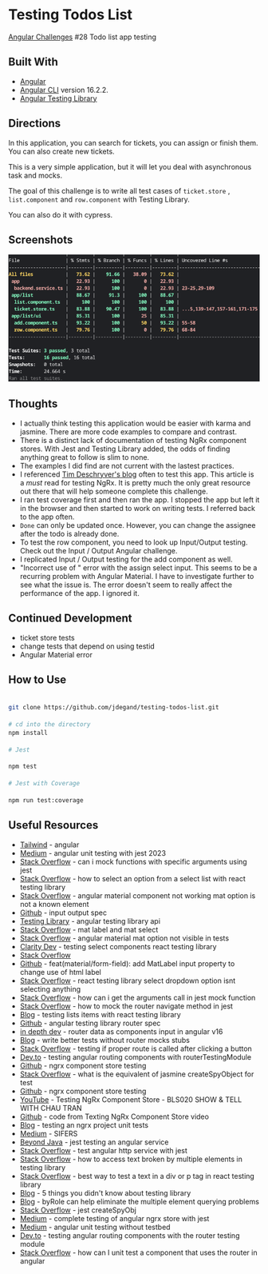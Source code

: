 # Testing Todos List

[Angular Challenges](https://github.com/tomalaforge/angular-challenges) #28 Todo list app testing

## Built With

- [Angular](https://angular.io)
- [Angular CLI](https://github.com/angular/angular-cli) version 16.2.2.
- [Angular Testing Library](https://testing-library.com/docs/angular-testing-library/intro)

## Directions

In this application, you can search for tickets, you can assign or finish them. You can also create new tickets.

This is a very simple application, but it will let you deal with asynchronous task and mocks.

The goal of this challenge is to write all test cases of `ticket.store` , `list.component` and `row.component` with Testing Library.

You can also do it with cypress.

## Screenshots

![](screenshots/testing-todos-list-initial-results.png "Initial Code Coverage")

## Thoughts

- I actually think testing this application would be easier with karma and jasmine.  There are more code examples to compare and contrast.  
- There is a distinct lack of documentation of testing NgRx component stores.  With Jest and Testing Library added, the odds of finding anything great to follow is slim to none.  
- The examples I did find are not current with the lastest practices.   
- I referenced [Tim Deschryver's blog](https://timdeschryver.dev/blog/testing-an-ngrx-project#unit-tests) often to test this app.  This article is a *must* read for testing NgRx.  It is pretty much the only great resource out there that will help someone complete this challenge.  
- I ran test coverage first and then ran the app.  I stopped the app but left it in the browser and then started to work on writing tests.  I referred back to the app often.  
- `Done` can only be updated once. However, you can change the assignee after the todo is already done.  
- To test the row component, you need to look up Input/Output testing.  Check out the Input / Output Angular challenge. 
- I replicated Input / Output testing for the add component as well.   
- "Incorrect use of <label for=FORM_ELEMENT>" error with the assign select input.  This seems to be a recurring problem with Angular Material. I have to investigate further to see what the issue is.  The error doesn't seem to really affect the performance of the app. I ignored it.

## Continued Development

- ticket store tests
- change tests that depend on using testid
- Angular Material error

## How to Use

```bash 

git clone https://github.com/jdegand/testing-todos-list.git

# cd into the directory
npm install

# Jest 

npm test

# Jest with Coverage

npm run test:coverage

```

## Useful Resources

- [Tailwind](https://tailwindcss.com/docs/guides/angular) - angular
- [Medium](https://medium.com/@megha.d.parmar2018/angular-unit-testing-with-jest-2023-2676faa2e564) - angular unit testing with jest 2023
- [Stack Overflow](https://stackoverflow.com/questions/41697513/can-i-mock-functions-with-specific-arguments-using-jest) - can i mock functions with specific arguments using jest
- [Stack Overflow](https://stackoverflow.com/questions/57946870/how-to-select-an-option-from-a-select-list-with-react-testing-library) - how to select an option from a select list with react testing library
- [Stack Overflow](https://stackoverflow.com/questions/52052895/angular-material-component-not-working-mat-option-is-not-a-known-element) - angular material component not working mat option is not a known element
- [Github](https://github.com/testing-library/angular-testing-library/blob/main/apps/example-app/src/app/examples/02-input-output.spec.ts) - input output spec
- [Testing Library](https://testing-library.com/docs/angular-testing-library/api) - angular testing library api
- [Stack Overflow](https://stackoverflow.com/questions/70096180/how-to-associate-mat-label-and-mat-select-when-mat-label-is-outside-of-mat-form) - mat label and mat select
- [Stack Overflow](https://stackoverflow.com/questions/60573172/angular-material-mat-option-not-visible-in-tests) - angular material mat option not visible in tests
- [Clarity Dev](https://claritydev.net/blog/testing-select-components-react-testing-library) - testing select components react testing library
- [Stack Overflow](https://stackoverflow.com/questions/56450141/creating-mat-option-elements-with-ngfor-when-list-initialized-empty) 
- [Github](https://github.com/angular/components/issues/27241) - feat(material/form-field): add MatLabel input property to change use of html label
- [Stack Overflow](https://stackoverflow.com/questions/76377013/react-testing-library-select-dropdown-option-isnt-selecting-anything) - react testing library select dropdown option isnt selecting anything
- [Stack Overflow](https://stackoverflow.com/questions/41939511/how-can-i-get-the-arguments-called-in-jest-mock-function) - how can i get the arguments call in jest mock function
- [Stack Overflow](https://stackoverflow.com/questions/66872744/how-to-mock-the-router-navigate-method-in-jest) - how to mock the router navigate method in jest
- [Blog](https://balavishnuvj.com/blog/testing-lists-items-with-react-testing-library/) - testing lists items with react testing library
- [Github](https://github.com/testing-library/angular-testing-library/blob/main/apps/example-app/src/app/examples/09-router.spec.ts) - angular testing library router spec
- [in depth dev](https://indepth.dev/posts/1519/router-data-as-components-inputs-in-angular-v16) - router data as components input in angular v16
- [Blog](https://blog.angular.io/write-better-tests-without-router-mocks-stubs-bf5fc95c1c57) - write better tests without router mocks stubs
- [Stack Overflow](https://stackoverflow.com/questions/41632996/testing-if-proper-route-is-called-after-clicking-on-a-button) - testing if proper route is called after clicking a button
- [Dev.to](https://dev.to/this-is-angular/testing-angular-routing-components-with-the-routertestingmodule-4cj0) - testing angular routing components with routerTestingModule
- [Github](https://github.com/ngfelixl/ngrx-component-store-testing) - ngrx component store testing
- [Stack Overflow](https://stackoverflow.com/questions/67327752/what-is-the-equivalent-of-jasmine-createspyobj-for-jest) - what is the equivalent of jasmine createSpyObject for test
- [Github](https://github.com/ngrx/platform/issues/2767) - ngrx component store testing
- [YouTube](https://www.youtube.com/watch?v=mxokTCBwg2E) - Testing NgRx Component Store - BLS020 SHOW & TELL WITH CHAU TRAN
- [Github](https://github.com/trungk18/angular-spotify/compare/main...feat/playlist-store-test#diff-08fb231d17aa052fbea5467a02a3283ff2ae0e5ef9ca4ed319040b5ce5509f42) - code from Texting NgRx Component Store video
- [Blog](https://timdeschryver.dev/blog/testing-an-ngrx-project#unit-tests) - testing an ngrx project unit tests
- [Medium](https://medium.com/@kolodny/testing-with-sifers-c9d6bb5b362) - SIFERS
- [Beyond Java](https://www.beyondjava.net/jest-testing-an-angular-service) - jest testing an angular service
- [Stack Overflow](https://stackoverflow.com/questions/72566904/test-angular-http-service-with-jest) - test angular http service with jest
- [Stack Overflow](https://stackoverflow.com/questions/68209510/how-to-access-text-broken-by-multiple-elements-in-testing-library) - how to access text broken by multiple elements in testing library
- [Stack Overflow](https://stackoverflow.com/questions/70700684/best-way-to-test-a-text-in-a-div-or-p-tag-in-react-testing-library) - best way to test a text in a div or p tag in react testing library
- [Blog](https://polvara.me/posts/five-things-you-didnt-know-about-testing-library) - 5 things you didn't know about testing library
- [Blog](https://timdeschryver.dev/blog/making-sure-youre-using-the-correct-query#byrole-provides-a-solution-to) - byRole can help eliminate the multiple element querying problems
- [Stack Overflow](https://stackoverflow.com/questions/45304270/jest-createspyobj) - jest createSpyObj
- [Medium](https://itnext.io/complete-testing-of-angular-ngrx-store-with-jest-a4ac5fb55e23) - complete testing of angular ngrx store with jest
- [Medium](https://vugar-005.medium.com/angular-unit-testing-without-testbed-ed7832df8ad9) - angular unit testing without testbed
- [Dev.to](https://dev.to/this-is-angular/testing-angular-routing-components-with-the-routertestingmodule-4cj0) - testing angular routing components with the router testing module
- [Stack Overflow](https://stackoverflow.com/questions/39791773/how-can-i-unit-test-a-component-that-uses-the-router-in-angular) - how can I unit test a component that uses the router in angular